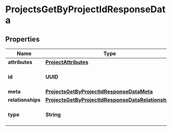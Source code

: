 

# ProjectsGetByProjectIdResponseData


## Properties

| Name | Type | Description | Notes |
|------------ | ------------- | ------------- | -------------|
|**attributes** | [**ProjectAttributes**](ProjectAttributes.md) |  |  |
|**id** | **UUID** | The Resource ID. |  |
|**meta** | [**ProjectsGetByProjectIdResponseDataMeta**](ProjectsGetByProjectIdResponseDataMeta.md) |  |  [optional] |
|**relationships** | [**ProjectsGetByProjectIdResponseDataRelationships**](ProjectsGetByProjectIdResponseDataRelationships.md) |  |  [optional] |
|**type** | **String** | The Resource type. |  |



